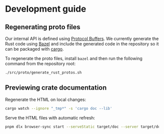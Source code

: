 # Development guide

## Regenerating proto files

Our internal API is defined using [Protocol Buffers](https://developers.google.com/protocol-buffers). We currently
generate the Rust code using [Bazel](https://bazel.build/) and include the generated code in the repository so it can be packaged with [cargo](https://doc.rust-lang.org/cargo/).

To regenerate the proto files, install `bazel` and then run the following command from the repository root:

```sh
./src/proto/generate_rust_protos.sh
```

## Previewing crate documentation

Regenerate the HTML on local changes:

```sh
cargo watch --ignore "_tmp*" -s 'cargo doc --lib' 
```

Serve the HTML files with automatic refresh:

```sh
pnpm dlx browser-sync start --serveStatic target/doc --server target/doc --directory --files target/doc/** --no-open
```